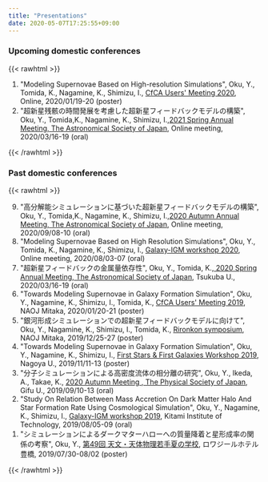 ```yaml
---
title: "Presentations"
date: 2020-05-07T17:25:55+09:00
---
```


### Upcoming domestic conferences

{{< rawhtml >}}
<ol>
  <li>
  "Modeling Supernovae Based on High-resolution Simulations", Oku, Y., Tomida, K., Nagamine, K., Shimizu, I., <a href="https://www.cfca.nao.ac.jp/newsletter/um2020news">CfCA Users' Meeting 2020</a>, Online, 2020/01/19-20 (poster)
  </li><li>
  "超新星残骸の時間発展を考慮した超新星フィードバックモデルの構築", Oku, Y., Tomida,K., Nagamine, K., Shimizu, I.,<a href="http://www.asj.or.jp/nenkai/">2021 Spring Annual Meeting, The Astronomical Society of Japan</a>, Online meeting, 2020/03/16-19 (oral)
  </li>
</ol>
{{< /rawhtml >}}

### Past domestic conferences

{{< rawhtml >}}
<ol reversed=reversed">
  <li>
  "高分解能シミュレーションに基づいた超新星フィードバックモデルの構築", Oku, Y., Tomida,K., Nagamine, K., Shimizu, I.,<a href="http://www.asj.or.jp/nenkai/">2020 Autumn Annual Meeting, The Astronomical Society of Japan</a>, Online meeting, 2020/09/08-10 (oral)
  </li>
  <li>
  "Modeling Supernovae Based on High Resolution Simulations", Oku, Y., Tomida, K., Nagamine, K., Shimizu, I., <a href="https://www2.ccs.tsukuba.ac.jp/Astro/conferences/domestic/ja/2020/08/03/galaxy-igm/">Galaxy-IGM workshop 2020</a>, Online meeting, 2020/08/03-07 (oral)
  </li>
  <li>
  "超新星フィードバックの金属量依存性", Oku, Y., Tomida, K.,<a href="http://www.asj.or.jp/nenkai/archive/2020a/"> 2020 Spring Annual Meeting, The Astronomical Society of Japan</a>, Tsukuba U., 2020/03/16-19 (oral)
  </li><li>
  "Towards Modeling Supernovae in Galaxy Formation Simulation", Oku, Y., Nagamine, K., Shimizu, I., Tomida, K., <a href="https://www.cfca.nao.ac.jp/content/令和元年度国立天文台-天文シミュレーションプロジェクトユーザーズミーティング">CfCA Users' Meeting 2019</a>, NAOJ Mitaka, 2020/01/20-21 (poster)
  </li><li>
  "銀河形成シミュレーションでの超新星フィードバックモデルに向けて", Oku, Y., Nagamine, K., Shimizu, I., Tomida, K., <a href="https://sci.nao.ac.jp/workshops/rironkon19/index.html">Rironkon symposium</a>, NAOJ Mitaka, 2019/12/25-27 (poster)
  </li><li>
  "Towards Modeling Supernovae in Galaxy Formation Simulation", Oku, Y., Nagamine, K., Shimizu, I., <a href="http://tpweb2.phys.konan-u.ac.jp/~shodai/2019/">First Stars & First Galaxies Workshop 2019</a>, Nagoya U., 2019/11/11-13 (poster)
  </li><li>
  "分子シミュレーションによる高密度流体の相分離の研究", Oku, Y., Ikeda, A., Takae, K., <a href="https://www.jps.or.jp/activities/meetings/autumn/2019b_index.php">2020 Autumn Meeting , The Physical Society of Japan</a>, Gifu U., 2019/09/10-13 (oral)
  </li><li>
  "Study On Relation Between Mass Accretion On Dark Matter Halo And Star Formation Rate Using Cosmological Simulation", Oku, Y., Nagamine, K., Shimizu, I., <a href="https://www2.ccs.tsukuba.ac.jp/Astro/conferences/domestic/ja/2019/05/14/galaxy-igm/">Galaxy-IGM workshop 2019</a>, Kitami Institute of Technology, 2019/08/05-09 (oral)
  </li><li>
  "シミュレーションによるダークマターハローへの質量降着と星形成率の関係の考察", Oku, Y., <a href="http://www.astro-wakate.org/ss2019/web/index.html">第49回 天文・天体物理若手夏の学校</a>, ロワジールホテル豊橋, 2019/07/30-08/02 (poster)　
  </li>
</ol>
{{< /rawhtml >}}